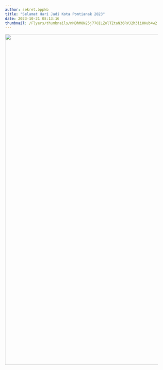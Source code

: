 ```yaml
---
author: sekret.bppkb
title: "Selamat Hari Jadi Kota Pontianak 2023"
date: 2023-10-21 08:13:16
thumbnail: /Flyers/thumbnails/nMBhM8N25j77OILZolTZtaN36RVJ2h3iiUKub4w2.png
---
```

<p><img src="/images/06n22to1UO9oNxFgpuuj.png" alt="" width="873" height="1091" /></p>